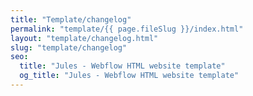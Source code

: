 ```yaml
---
title: "Template/changelog"
permalink: "template/{{ page.fileSlug }}/index.html"
layout: "template/changelog.html"
slug: "template/changelog"
seo:
  title: "Jules - Webflow HTML website template"
  og_title: "Jules - Webflow HTML website template"
---
```

